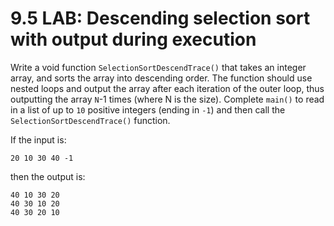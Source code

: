 # 9.5 LAB: Descending selection sort with output during execution
Write a void function `SelectionSortDescendTrace()`
that takes an integer array, and sorts the array into descending order.
The function should use nested loops and output the array after each iteration of the outer loop, thus outputting the array `N`-1 times (where
N is the size). Complete `main()` to read in a list of up to `10`
positive integers (ending in `-1`) and then call the `SelectionSortDescendTrace()` function.

If the input is:

```
20 10 30 40 -1
```
then the output is:

```
40 10 30 20
40 30 10 20
40 30 20 10
```